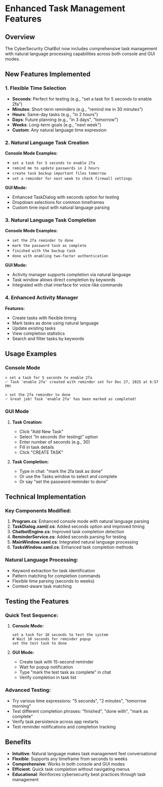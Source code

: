 # Enhanced Task Management Features

## Overview
The CyberSecurity ChatBot now includes comprehensive task management with natural language processing capabilities across both console and GUI modes.

## New Features Implemented

### 1. Flexible Time Selection
- **Seconds**: Perfect for testing (e.g., "set a task for 5 seconds to enable 2fa")
- **Minutes**: Short-term reminders (e.g., "remind me in 30 minutes")
- **Hours**: Same-day tasks (e.g., "in 2 hours")
- **Days**: Future planning (e.g., "in 3 days", "tomorrow")
- **Weeks**: Long-term goals (e.g., "next week")
- **Custom**: Any natural language time expression

### 2. Natural Language Task Creation
**Console Mode Examples:**
- `set a task for 5 seconds to enable 2fa`
- `remind me to update passwords in 2 hours`
- `create task backup important files tomorrow`
- `set a reminder for next week to check firewall settings`

**GUI Mode:**
- Enhanced TaskDialog with seconds option for testing
- Dropdown selections for common timeframes
- Custom time input with natural language parsing

### 3. Natural Language Task Completion
**Console Mode Examples:**
- `set the 2fa reminder to done`
- `mark the password task as complete`
- `finished with the backup task`
- `done with enabling two-factor authentication`

**GUI Mode:**
- Activity manager supports completion via natural language
- Task window allows direct completion by keywords
- Integrated with chat interface for voice-like commands

### 4. Enhanced Activity Manager
**Features:**
- Create tasks with flexible timing
- Mark tasks as done using natural language
- Update existing tasks
- View completion statistics
- Search and filter tasks by keywords

## Usage Examples

### Console Mode
```
> set a task for 5 seconds to enable 2fa
✅ Task 'enable 2fa' created with reminder set for Dec 27, 2025 at 6:57 PM!

> set the 2fa reminder to done
✅ Great job! Task 'enable 2fa' has been marked as completed!
```

### GUI Mode
1. **Task Creation:**
   - Click "Add New Task"
   - Select "In seconds (for testing)" option
   - Enter number of seconds (e.g., 30)
   - Fill in task details
   - Click "CREATE TASK"

2. **Task Completion:**
   - Type in chat: "mark the 2fa task as done"
   - Or use the Tasks window to select and complete
   - Or say "set the password reminder to done"

## Technical Implementation

### Key Components Modified:
1. **Program.cs**: Enhanced console mode with natural language parsing
2. **TaskDialog.xaml/.cs**: Added seconds option and improved timing
3. **ChatbotEngine.cs**: Improved task completion detection
4. **ReminderService.cs**: Added seconds parsing for testing
5. **MainWindow.xaml.cs**: Integrated natural language processing
6. **TasksWindow.xaml.cs**: Enhanced task completion methods

### Natural Language Processing:
- Keyword extraction for task identification
- Pattern matching for completion commands
- Flexible time parsing (seconds to weeks)
- Context-aware task matching

## Testing the Features

### Quick Test Sequence:
1. **Console Mode:**
   ```
   set a task for 10 seconds to test the system
   # Wait 10 seconds for reminder popup
   set the test task to done
   ```

2. **GUI Mode:**
   - Create task with 15-second reminder
   - Wait for popup notification
   - Type "mark the test task as complete" in chat
   - Verify completion in task list

### Advanced Testing:
- Try various time expressions: "5 seconds", "2 minutes", "tomorrow morning"
- Test different completion phrases: "finished", "done with", "mark as complete"
- Verify task persistence across app restarts
- Test reminder notifications and completion tracking

## Benefits
- **Intuitive**: Natural language makes task management feel conversational
- **Flexible**: Supports any timeframe from seconds to weeks
- **Comprehensive**: Works in both console and GUI modes
- **Efficient**: Quick task completion without navigating menus
- **Educational**: Reinforces cybersecurity best practices through task management
